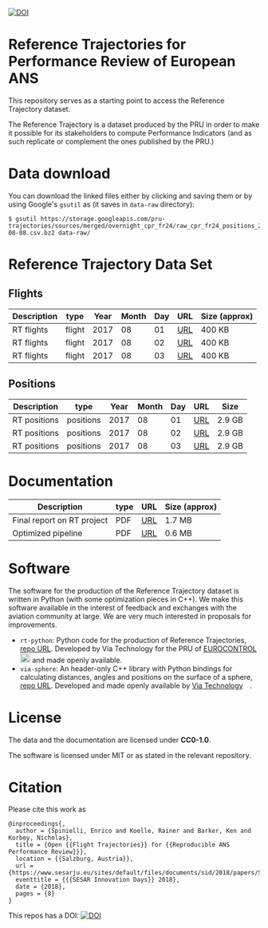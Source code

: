 [![DOI](https://zenodo.org/badge/150969697.svg)](https://zenodo.org/badge/latestdoi/150969697)

# Reference Trajectories for Performance Review of European ANS

This repository serves as a starting point to access the Reference Trajectory dataset.

The Reference Trajectory is a dataset produced by the PRU in order to make it possible for its stakeholders to
compute Performance Indicators (and as such replicate or complement the ones published by the PRU.)

# Data download

You can download the linked files either by clicking and saving them or
by using Google's `gsutil` as (it saves in  `data-raw` directory):

```shell
$ gsutil https://storage.googleapis.com/pru-trajectories/sources/merged/overnight_cpr_fr24/raw_cpr_fr24_positions_2017-08-08.csv.bz2 data-raw/
```

# Reference Trajectory Data Set

## Flights

| Description           | type      | Year | Month | Day | URL              | Size (approx) |
|-----------------------|-----------|------|-------|-----|------------------|---------------|
| RT flights            | flight    | 2017 |    08 |  01 | [URL][f20180801] | 400 KB        |
| RT flights            | flight    | 2017 |    08 |  02 | [URL][f20180802] | 400 KB        |
| RT flights            | flight    | 2017 |    08 |  03 | [URL][f20180803] | 400 KB        |

[f20180801]: https://storage.googleapis.com/pru-trajectories/sources/merged/overnight_cpr_fr24/cpr_fr24_events_2017-08-01.csv.bz2 "reference trajectory flights on 20180801"
[f20180802]: https://storage.googleapis.com/pru-trajectories/sources/merged/overnight_cpr_fr24/cpr_fr24_events_2017-08-02.csv.bz2 "reference trajectory flights on 20180802"
[f20180803]: https://storage.googleapis.com/pru-trajectories/sources/merged/overnight_cpr_fr24/cpr_fr24_events_2017-08-03.csv.bz2 "reference trajectory flights on 20180803"

## Positions

| Description   | type      | Year | Month | Day | URL              | Size    |
|---------------|-----------|------|-------|-----|------------------|---------|
| RT positions  | positions | 2017 |    08 |  01 | [URL][p20180801] | 2.9 GB  |
| RT positions  | positions | 2017 |    08 |  02 | [URL][p20180802] | 2.9 GB  |
| RT positions  | positions | 2017 |    08 |  03 | [URL][p20180803] | 2.9 GB  |

[p20180801]: https://storage.googleapis.com/pru-trajectories/products/synth_positions/cpr_fr24/mas_05_cpr_fr24_synth_positions_2017-08-01.csv.bz2 "reference trajectory positions on 20180801"
[p20180802]: https://storage.googleapis.com/pru-trajectories/products/synth_positions/cpr_fr24/mas_05_cpr_fr24_synth_positions_2017-08-02.csv.bz2 "reference trajectory positions on 20180802"
[p20180803]: https://storage.googleapis.com/pru-trajectories/products/synth_positions/cpr_fr24/mas_05_cpr_fr24_synth_positions_2017-08-03.csv.bz2 "reference trajectory positions on 20180803"

# Documentation

| Description                                             | type      | URL              | Size (approx) |
|---------------------------------------------------------|-----------|------------------|---------------|
| Final report on RT project                              | PDF       | [URL][rtdoc1]    | 1.7 MB        |
| Optimized pipeline                                      | PDF       | [URL][rtdoc2]    | 0.6 MB        |

[rtdoc1]: https://github.com/euctrl-pru/reftrj/raw/master/Trajectories_Production_Final_Report.pdf "Final report on RT project"
[rtdoc2]: <https://github.com/euctrl-pru/reftrj/blob/master/Trajectories%20Pipeline%20User%20Guide%20issue%201_0_0.pdf> "Optimized pipeline"



# Software

The software for the production of the Reference Trajectory dataset is written in Python (with some optimization pieces in C++).
We make this software available in the interest of feedback and exchanges with the aviation community at large.
We are very much interested in proposals for improvements.

* `rt-python`: Python code for the production of Reference Trajectories, [repo URL][rt-python].
  Developed by Via Technology for the PRU of [EUROCONTROL<img src='https://upload.wikimedia.org/wikipedia/commons/b/b2/Eurocontrol_logo_2010.svg' height='20px'>][euctrl] and made openly available. 
* `via-sphere`: An header-only C++ library with Python bindings for calculating distances, angles and positions on
  the surface of a sphere, [repo URL][via-sphere].
  Developed and made openly available by [Via Technology<img src='https://via-technology.aero/wp-content/uploads/2017/07/Via-Technology-x2.png' height='14px'>][via].

[rt-python]: <https://github.com/euctrl-pru/rt-python> "rt-python repository"
[via-sphere]: <https://bitbucket.org/viaaero/via-sphere/src/master/>
[via]: <https://via-technology.aero/> "Via Technology's Home Page"
[euctrl]: <https://www.eurocontrol.int/> "EUROCONTROL's Home Page"

# License

The data and the documentation are licensed under **CC0-1.0**.

The software is licensed under MIT or as stated in the relevant repository.

# Citation
Please cite this work as

```
@inproceedings{,
  author = {Spinielli, Enrico and Koelle, Rainer and Barker, Ken and Korbey, Nicholas},
  title = {Open {{Flight Trajectories}} for {{Reproducible ANS Performance Review}}},
  location = {{Salzburg, Austria}},
  url = {https://www.sesarju.eu/sites/default/files/documents/sid/2018/papers/SIDs_2018_paper_4.pdf},
  eventtitle = {{{SESAR Innovation Days}} 2018},
  date = {2018},
  pages = {8}
}
```
This repos has a DOI: [![DOI](https://zenodo.org/badge/150969697.svg)](https://zenodo.org/badge/latestdoi/150969697)

